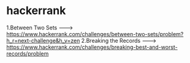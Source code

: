 # hackerrank
1.Between Two Sets ---> https://www.hackerrank.com/challenges/between-two-sets/problem?h_r=next-challenge&h_v=zen
2.Breaking the Records --->  https://www.hackerrank.com/challenges/breaking-best-and-worst-records/problem
